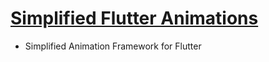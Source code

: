# [Simplified Flutter Animations](https://pub.dev/packages/simplified_flutter_animations)
- Simplified Animation Framework for Flutter
